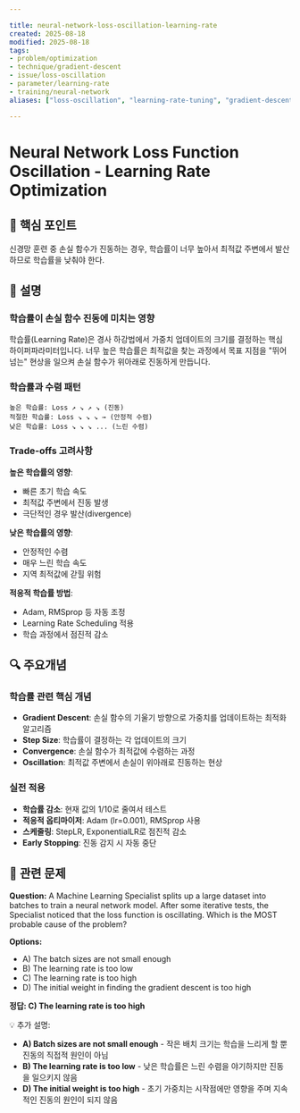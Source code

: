 ```yaml
---

title: neural-network-loss-oscillation-learning-rate
created: 2025-08-18
modified: 2025-08-18
tags:
- problem/optimization
- technique/gradient-descent
- issue/loss-oscillation
- parameter/learning-rate
- training/neural-network
aliases: ["loss-oscillation", "learning-rate-tuning", "gradient-descent-issues"]

---
```


# Neural Network Loss Function Oscillation - Learning Rate Optimization

## 🎯 핵심 포인트

신경망 훈련 중 손실 함수가 진동하는 경우, 학습률이 너무 높아서 최적값 주변에서 발산하므로 학습률을 낮춰야 한다.

## 📝 설명

### 학습률이 손실 함수 진동에 미치는 영향

학습률(Learning Rate)은 경사 하강법에서 가중치 업데이트의 크기를 결정하는 핵심 하이퍼파라미터입니다. 너무 높은 학습률은 최적값을 찾는 과정에서 목표 지점을 "뛰어넘는" 현상을 일으켜 손실 함수가 위아래로 진동하게 만듭니다.

### 학습률과 수렴 패턴

```
높은 학습률: Loss ↗️ ↘️ ↗️ ↘️ (진동)
적절한 학습률: Loss ↘️ ↘️ ↘️ → (안정적 수렴)  
낮은 학습률: Loss ↘️ ↘️ ↘️ ... (느린 수렴)
```

### Trade-offs 고려사항

**높은 학습률의 영향**:
- 빠른 초기 학습 속도
- 최적값 주변에서 진동 발생
- 극단적인 경우 발산(divergence)

**낮은 학습률의 영향**:
- 안정적인 수렴
- 매우 느린 학습 속도
- 지역 최적값에 갇힐 위험

**적응적 학습률 방법**:
- Adam, RMSprop 등 자동 조정
- Learning Rate Scheduling 적용
- 학습 과정에서 점진적 감소

## 🔍 주요개념

### 학습률 관련 핵심 개념

- **Gradient Descent**: 손실 함수의 기울기 방향으로 가중치를 업데이트하는 최적화 알고리즘
- **Step Size**: 학습률이 결정하는 각 업데이트의 크기
- **Convergence**: 손실 함수가 최적값에 수렴하는 과정
- **Oscillation**: 최적값 주변에서 손실이 위아래로 진동하는 현상

### 실전 적용

- **학습률 감소**: 현재 값의 1/10로 줄여서 테스트
- **적응적 옵티마이저**: Adam (lr=0.001), RMSprop 사용
- **스케줄링**: StepLR, ExponentialLR로 점진적 감소
- **Early Stopping**: 진동 감지 시 자동 중단

## 📝 관련 문제

**Question:** A Machine Learning Specialist splits up a large dataset into batches to train a neural network model. After some iterative tests, the Specialist noticed that the loss function is oscillating. Which is the MOST probable cause of the problem?

**Options:**

- A) The batch sizes are not small enough
- B) The learning rate is too low  
- C) The learning rate is too high
- D) The initial weight in finding the gradient descent is too high

**정답: C) The learning rate is too high**

💡 추가 설명:

- **A) Batch sizes are not small enough** - 작은 배치 크기는 학습을 느리게 할 뿐 진동의 직접적 원인이 아님
- **B) The learning rate is too low** - 낮은 학습률은 느린 수렴을 야기하지만 진동을 일으키지 않음  
- **D) The initial weight is too high** - 초기 가중치는 시작점에만 영향을 주며 지속적인 진동의 원인이 되지 않음
